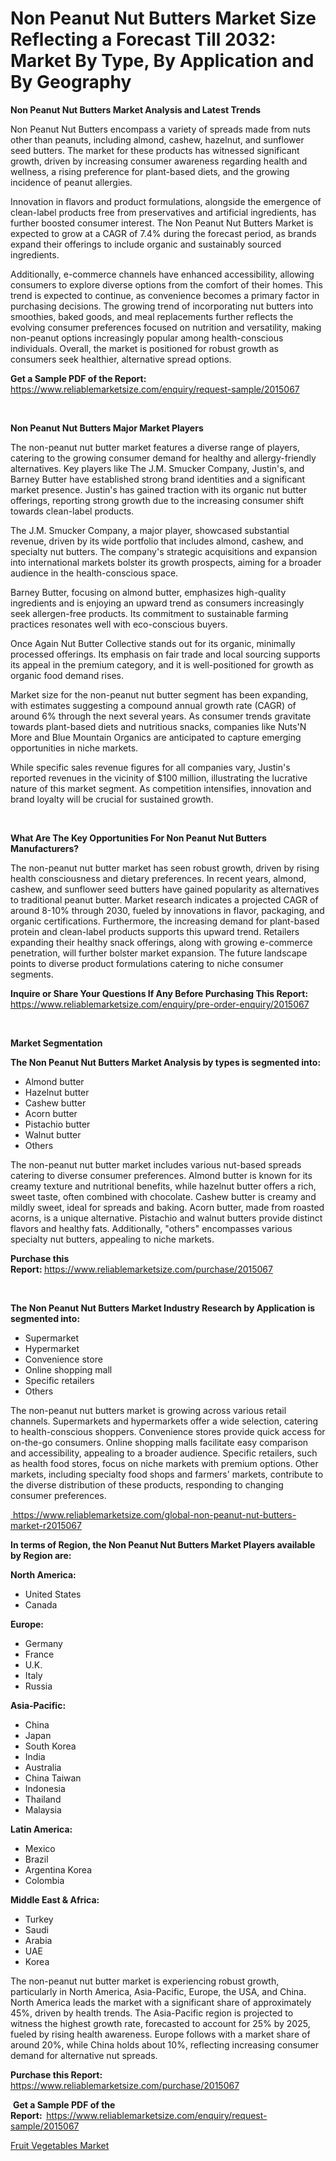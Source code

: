 <p><h1>Non Peanut Nut Butters Market Size Reflecting a Forecast Till 2032: Market By Type, By Application and By Geography</h1></p><p><strong>Non Peanut Nut Butters Market Analysis and Latest Trends</strong></p>
<p><p>Non Peanut Nut Butters encompass a variety of spreads made from nuts other than peanuts, including almond, cashew, hazelnut, and sunflower seed butters. The market for these products has witnessed significant growth, driven by increasing consumer awareness regarding health and wellness, a rising preference for plant-based diets, and the growing incidence of peanut allergies. </p><p>Innovation in flavors and product formulations, alongside the emergence of clean-label products free from preservatives and artificial ingredients, has further boosted consumer interest. The Non Peanut Nut Butters Market is expected to grow at a CAGR of 7.4% during the forecast period, as brands expand their offerings to include organic and sustainably sourced ingredients.</p><p>Additionally, e-commerce channels have enhanced accessibility, allowing consumers to explore diverse options from the comfort of their homes. This trend is expected to continue, as convenience becomes a primary factor in purchasing decisions. The growing trend of incorporating nut butters into smoothies, baked goods, and meal replacements further reflects the evolving consumer preferences focused on nutrition and versatility, making non-peanut options increasingly popular among health-conscious individuals. Overall, the market is positioned for robust growth as consumers seek healthier, alternative spread options.</p></p>
<p><strong>Get a Sample PDF of the Report:&nbsp;</strong> <a href="https://www.reliablemarketsize.com/enquiry/request-sample/2015067?utm_campaign=1879&utm_medium=2&utm_source=Github&utm_content=ia&utm_term=17012025&utm_id=non-peanut-nut-butters">https://www.reliablemarketsize.com/enquiry/request-sample/2015067</a></p>
<p>&nbsp;</p>
<p><strong>Non Peanut Nut Butters Major Market Players</strong></p>
<p><p>The non-peanut nut butter market features a diverse range of players, catering to the growing consumer demand for healthy and allergy-friendly alternatives. Key players like The J.M. Smucker Company, Justin's, and Barney Butter have established strong brand identities and a significant market presence. Justin's has gained traction with its organic nut butter offerings, reporting strong growth due to the increasing consumer shift towards clean-label products.</p><p>The J.M. Smucker Company, a major player, showcased substantial revenue, driven by its wide portfolio that includes almond, cashew, and specialty nut butters. The company's strategic acquisitions and expansion into international markets bolster its growth prospects, aiming for a broader audience in the health-conscious space.</p><p>Barney Butter, focusing on almond butter, emphasizes high-quality ingredients and is enjoying an upward trend as consumers increasingly seek allergen-free products. Its commitment to sustainable farming practices resonates well with eco-conscious buyers.</p><p>Once Again Nut Butter Collective stands out for its organic, minimally processed offerings. Its emphasis on fair trade and local sourcing supports its appeal in the premium category, and it is well-positioned for growth as organic food demand rises.</p><p>Market size for the non-peanut nut butter segment has been expanding, with estimates suggesting a compound annual growth rate (CAGR) of around 6% through the next several years. As consumer trends gravitate towards plant-based diets and nutritious snacks, companies like Nuts'N More and Blue Mountain Organics are anticipated to capture emerging opportunities in niche markets. </p><p>While specific sales revenue figures for all companies vary, Justin's reported revenues in the vicinity of $100 million, illustrating the lucrative nature of this market segment. As competition intensifies, innovation and brand loyalty will be crucial for sustained growth.</p></p>
<p>&nbsp;</p>
<p><strong>What Are The Key Opportunities For Non Peanut Nut Butters Manufacturers?</strong></p>
<p><p>The non-peanut nut butter market has seen robust growth, driven by rising health consciousness and dietary preferences. In recent years, almond, cashew, and sunflower seed butters have gained popularity as alternatives to traditional peanut butter. Market research indicates a projected CAGR of around 8-10% through 2030, fueled by innovations in flavor, packaging, and organic certifications. Furthermore, the increasing demand for plant-based protein and clean-label products supports this upward trend. Retailers expanding their healthy snack offerings, along with growing e-commerce penetration, will further bolster market expansion. The future landscape points to diverse product formulations catering to niche consumer segments.</p></p>
<p><strong>Inquire or Share Your Questions If Any Before Purchasing This Report:</strong> <a href="https://www.reliablemarketsize.com/enquiry/pre-order-enquiry/2015067?utm_campaign=1879&utm_medium=2&utm_source=Github&utm_content=ia&utm_term=17012025&utm_id=non-peanut-nut-butters">https://www.reliablemarketsize.com/enquiry/pre-order-enquiry/2015067</a></p>
<p>&nbsp;</p>
<p><strong>Market Segmentation</strong></p>
<p><strong>The Non Peanut Nut Butters Market Analysis by types is segmented into:</strong></p>
<p><ul><li>Almond butter</li><li>Hazelnut butter</li><li>Cashew butter</li><li>Acorn butter</li><li>Pistachio butter</li><li>Walnut butter</li><li>Others</li></ul></p>
<p><p>The non-peanut nut butter market includes various nut-based spreads catering to diverse consumer preferences. Almond butter is known for its creamy texture and nutritional benefits, while hazelnut butter offers a rich, sweet taste, often combined with chocolate. Cashew butter is creamy and mildly sweet, ideal for spreads and baking. Acorn butter, made from roasted acorns, is a unique alternative. Pistachio and walnut butters provide distinct flavors and healthy fats. Additionally, "others" encompasses various specialty nut butters, appealing to niche markets.</p></p>
<p><strong>Purchase this Report:&nbsp;</strong><a href="https://www.reliablemarketsize.com/purchase/2015067?utm_campaign=1879&utm_medium=2&utm_source=Github&utm_content=ia&utm_term=17012025&utm_id=non-peanut-nut-butters">https://www.reliablemarketsize.com/purchase/2015067</a></p>
<p>&nbsp;</p>
<p><strong>The Non Peanut Nut Butters Market Industry Research by Application is segmented into:</strong></p>
<p><ul><li>Supermarket</li><li>Hypermarket</li><li>Convenience store</li><li>Online shopping mall</li><li>Specific retailers</li><li>Others</li></ul></p>
<p><p>The non-peanut nut butters market is growing across various retail channels. Supermarkets and hypermarkets offer a wide selection, catering to health-conscious shoppers. Convenience stores provide quick access for on-the-go consumers. Online shopping malls facilitate easy comparison and accessibility, appealing to a broader audience. Specific retailers, such as health food stores, focus on niche markets with premium options. Other markets, including specialty food shops and farmers' markets, contribute to the diverse distribution of these products, responding to changing consumer preferences.</p></p>
<p><a href="https://www.reliablemarketsize.com/global-non-peanut-nut-butters-market-r2015067?utm_campaign=1879&utm_medium=2&utm_source=Github&utm_content=ia&utm_term=17012025&utm_id=non-peanut-nut-butters">&nbsp;https://www.reliablemarketsize.com/global-non-peanut-nut-butters-market-r2015067</a></p>
<p><strong>In terms of Region, the Non Peanut Nut Butters Market Players available by Region are:</strong></p>
<p>
    <p> <strong> North America: </strong>
        <ul>
            <li>United States</li>
            <li>Canada</li>
        </ul>
        </p> 
    <p> <strong> Europe: </strong>
        <ul>
            <li>Germany</li>
            <li>France</li>
            <li>U.K.</li>
            <li>Italy</li>
            <li>Russia</li>
        </ul>
        </p> 
    <p> <strong> Asia-Pacific: </strong>
        <ul>
            <li>China</li>
            <li>Japan</li>
            <li>South Korea</li>
            <li>India</li>
            <li>Australia</li>
            <li>China Taiwan</li>
            <li>Indonesia</li>
            <li>Thailand</li>
            <li>Malaysia</li>
        </ul>
        </p> 
    <p> <strong> Latin America: </strong>
        <ul>
            <li>Mexico</li>
            <li>Brazil</li>
            <li>Argentina Korea</li>
            <li>Colombia</li>
        </ul>
        </p> 
    <p> <strong> Middle East & Africa: </strong>
        <ul>
            <li>Turkey</li>
            <li>Saudi</li>
            <li>Arabia</li>
            <li>UAE</li>
            <li>Korea</li>
        </ul>
    </p>
    </p>
<p><p>The non-peanut nut butter market is experiencing robust growth, particularly in North America, Asia-Pacific, Europe, the USA, and China. North America leads the market with a significant share of approximately 45%, driven by health trends. The Asia-Pacific region is projected to witness the highest growth rate, forecasted to account for 25% by 2025, fueled by rising health awareness. Europe follows with a market share of around 20%, while China holds about 10%, reflecting increasing consumer demand for alternative nut spreads.</p></p>
<p><strong>Purchase this Report: </strong><a href="https://www.reliablemarketsize.com/purchase/2015067?utm_campaign=1879&utm_medium=2&utm_source=Github&utm_content=ia&utm_term=17012025&utm_id=non-peanut-nut-butters">https://www.reliablemarketsize.com/purchase/2015067</a></p>
<p>&nbsp;<strong>Get a Sample PDF of the Report:&nbsp;&nbsp;</strong><a href="https://www.reliablemarketsize.com/enquiry/request-sample/2015067?utm_campaign=1879&utm_medium=2&utm_source=Github&utm_content=ia&utm_term=17012025&utm_id=non-peanut-nut-butters">https://www.reliablemarketsize.com/enquiry/request-sample/2015067</a></p>
<p><strong></strong></p>
<p><p><a href="https://github.com/FassouRP/Market-Research-Report-List-6/blob/main/fruit-vegetables-market.md?utm_campaign=1879&utm_medium=2&utm_source=Github&utm_content=ia&utm_term=17012025&utm_id=non-peanut-nut-butters">Fruit Vegetables Market</a></p></p>